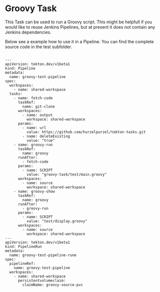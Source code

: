# Groovy Task

This Task can be used to run a Groovy script. This might be helpfull if you would like to reuse Jenkins Pipelines, but at present it does not contain any Jenkins dependencies.


Below see a example how to use it in a Pipeline.
You can find the complete source code in the test subfolder.

```

---
apiVersion: tekton.dev/v1beta1
kind: Pipeline
metadata:
  name: groovy-test-pipeline
spec:
  workspaces:
    - name: shared-workspace
  tasks:
    - name: fetch-code
      taskRef:
        name: git-clone
      workspaces:
        - name: output
          workspace: shared-workspace
      params:
        - name: url
          value: https://github.com/hurzelpurzel/tekton-tasks.git
        - name: deleteExisting
          value: "true"
    - name: groovy-run
      taskRef:
        name: groovy
      runAfter:
        - fetch-code
      params:
        - name: SCRIPT
          value: "groovy-task/test/main.groovy"
      workspaces:
        - name: source
          workspace: shared-workspace
    - name: groovy-show
      taskRef:
        name: groovy
      runAfter:
        - groovy-run
      params:
        - name: SCRIPT
          value: "test/display.groovy"
      workspaces:
        - name: source
          workspace: shared-workspace
---
apiVersion: tekton.dev/v1beta1
kind: PipelineRun
metadata:
  name: groovy-test-pipeline-rune
spec:
  pipelineRef:
    name: groovy-test-pipeline
  workspaces:
    - name: shared-workspace
      persistentvolumeclaim:
        claimName: groovy-source-pvc

```